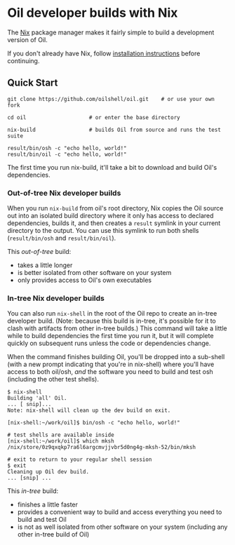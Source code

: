 # Oil developer builds with Nix

The [Nix](https://nixos.org/nix/) package manager makes it fairly simple to build a development version of Oil.

If you don't already have Nix, follow [installation instructions](https://nixos.org/nix/download.html) before continuing.

## Quick Start

```shell
git clone https://github.com/oilshell/oil.git    # or use your own fork

cd oil                    # or enter the base directory

nix-build                 # builds Oil from source and runs the test suite

result/bin/osh -c "echo hello, world!"
result/bin/oil -c "echo hello, world!"
```

The first time you run nix-build, it'll take a bit to download and build Oil's
dependencies. 

### Out-of-tree Nix developer builds

When you run `nix-build` from oil's root directory, Nix copies the Oil source
out into an isolated build directory where it only has access to declared
dependencies, builds it, and then creates a `result` symlink in your current
directory to the output. You can use this symlink to run both shells 
(`result/bin/osh` and `result/bin/oil`).

This *out-of-tree* build: 
- takes a little longer
- is better isolated from other software on your system
- only provides access to Oil's own executables

### In-tree Nix developer builds

You can also run `nix-shell` in the root of the Oil repo to create an in-tree developer
build. (Note: because this build is in-tree, it's possible for it to clash with 
artifacts from other in-tree builds.) This command will take a little while to build
dependencies the first time you run it, but it will complete quickly on subsequent runs 
unless the code or dependencies change.

When the command finishes building Oil, you'll be dropped into a sub-shell (with a new prompt indicating that you're in nix-shell) where you'll have access to both oil/osh, 
*and* the software you need to build and test osh (including the other test shells).

```shell
$ nix-shell
Building 'all' Oil.
... [ snip]...
Note: nix-shell will clean up the dev build on exit.

[nix-shell:~/work/oil]$ bin/osh -c "echo hello, world!"

# test shells are available inside
[nix-shell:~/work/oil]$ which mksh
/nix/store/0z9qxqkp7ra6l6argcmvjjvbr5d0ng4g-mksh-52/bin/mksh

# exit to return to your regular shell session
$ exit
Cleaning up Oil dev build.
... [snip] ...
```

This *in-tree* build: 
- finishes a little faster
- provides a convenient way to build and access everything you need to build
  and test Oil
- is not as well isolated from other software on your system (including
  any other in-tree build of Oil)
